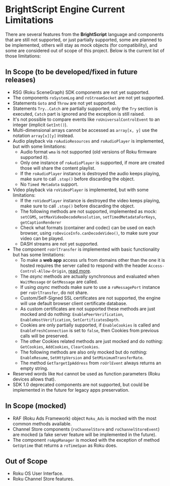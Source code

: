 # BrightScript Engine Current Limitations

There are several features from the **BrightScript** language and components that are still not supported, or just partially supported, some are planned to be implemented, others will stay as mock objects (for compatibility), and some are considered out of scope of this project. Below is the current list of those limitations:

## In Scope (to be developed/fixed in future releases)

* RSG (Roku SceneGraph) SDK components are not yet supported.
* The components `roSystemLog` and `roStreamSocket` are not yet supported.
* Statements `Goto` and `Throw` are not yet supported.
* Statements `Try..Catch` are partially supported, only the `Try` section is executed, `Catch` part is ignored and the exception is still raised.
* It's not possible to compare events like `roUniversalControlEvent` to an integer (implicit `GetInt()`).
* Multi-dimensional arrays cannot be accessed as `array[x, y]` use the notation `array[x][y]` instead.
* Audio playback via `roAudioResources` and `roAudioPlayer` is implemented, but with some limitations:
  * Audio format `wma` is not supported (old versions of Roku firmware supported it).
  * Only one instance of `roAudioPlayer` is supported, if more are created those will share the content playlist.
  * If the `roAudioPlayer` instance is destroyed the audio keeps playing, make sure to call `.stop()` before discarding the object.
  * No `Timed Metadata` support.
* Video playback via `roVideoPlayer` is implemented, but with some limitations:
  * If the `roVideoPlayer` instance is destroyed the video keeps playing, make sure to call `.stop()` before discarding the object.
  * The following methods are not supported, implemented as mock: `setCGMS`, `setMaxVideoDecodeResolution`, `setTimedMetadataForKeys`, `getCaptionRenderer`
  * Check what formats (container and codec) can be used on each browser, using `roDeviceInfo.canDecodeVideo()`, to make sure your video can be played.
  * DASH streams are not yet supported.
* The component `roUrlTransfer` is implemented with basic functionality but has some limitations:
  * To make a **web app** access urls from domains other than the one it is hosted requires the server called to respond with the header `Access-Control-Allow-Origin`, [read more](https://developer.mozilla.org/en-US/docs/Web/HTTP/CSP).
  * The _async_ methods are actually synchronous and evaluated when `WaitMessage` or `GetMessage` are called.
  * If using _async_ methods make sure to use a `roMessagePort` instance per `roUrlTransfer`, do not share.
  * Custom/Self-Signed SSL certificates are not supported, the engine will use default browser client certificate database.
  * As custom certificates are not supported these methods are just mocked and do nothing: `EnablePeerVerification`, `EnableHostVerification`, `SetCertificatesDepth`.
  * Cookies are only partially supported, if `EnableCookies` is called and `EnableFreshConnection` is set to `false`, then Cookies from previous calls will be preserved.
  * The other Cookies related methods are just mocked and do nothing: `GetCookies`, `AddCookies`, `ClearCookies`.
  * The following methods are also only mocked but do nothing: `EnableResume`, `SetHttpVersion` and `SetMinimumTransferRate`.
  * The method `GetTargetIpAddress` from `roUrlEvent` always returns an empty string.
* Reserved words like `Mod` cannot be used as function parameters (Roku devices allows that).
* SDK 1.0 deprecated components are not supported, but could be implemented in the future for legacy apps preservation.

## In Scope (mocked)

* RAF (Roku Ads Framework) object `Roku_Ads` is mocked with the most common methods available.
* Channel Store components (`roChannelStore` and `roChannelStoreEvent`) are mocked (a fake server feature will be implemented in the future).
* The component `roAppManager` is mocked with the exception of method `GetUptime` that returns a `roTimeSpan` as Roku does.

## Out of Scope

* Roku OS User Interface.
* Roku Channel Store features.
